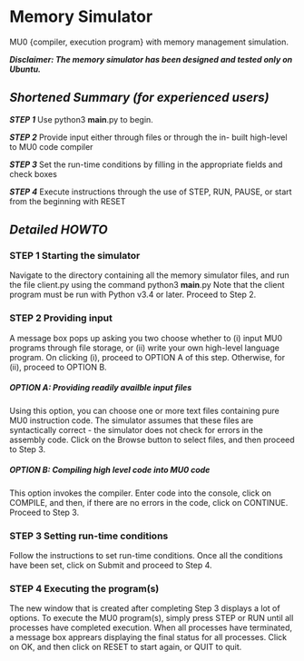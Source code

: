 # Memory Simulator
MU0 {compiler, execution program} with memory management simulation.

***_Disclaimer: The memory simulator has been designed and tested only on Ubuntu._***
## _Shortened Summary (for experienced users)_ 
_**STEP 1**_ Use python3 ____main____.py to begin.

_**STEP 2**_ Provide input either through files or through the in- built high-level to MU0 code compiler

_**STEP 3**_ Set the run-time conditions by filling in the appropriate fields and check boxes

_**STEP 4**_ Execute instructions through the use of STEP, RUN, PAUSE, or start from the beginning with RESET

## _Detailed HOWTO_
### STEP 1 Starting the simulator
Navigate to the directory containing all the memory simulator files, and run the file client.py using the command
python3 ____main____.py
Note that the client program must be run with Python v3.4 or later. Proceed to Step 2.

### STEP 2 Providing input
A message box pops up asking you two choose whether to (i) input MU0 programs through file storage, or (ii) write your own high-level language program. On clicking (i), proceed to OPTION A of this step. Otherwise, for (ii), proceed to OPTION B.
##### OPTION A: Providing readily availble input files 
Using this option, you can choose one or more text files containing pure MU0 instruction code. The simulator assumes that these files are syntactically correct - the simulator does not check for errors in the assembly code.
Click on the Browse button to select files, and then proceed to Step 3.
##### OPTION B: Compiling high level code into MU0 code
This option invokes the compiler.
Enter code into the console, click on COMPILE, and then, if there are no errors in the code, click on CONTINUE. Proceed to Step 3.

### STEP 3 Setting run-time conditions
Follow the instructions to set run-time conditions. Once all the conditions have been set, click on Submit and proceed to Step 4.

### STEP 4 Executing the program(s)
The new window that is created after completing Step 3 displays a lot of options.
To execute the MU0 program(s), simply press STEP or RUN until all processes have completed execution.
When all processes have terminated, a message box apprears displaying the final status for all processes. Click on OK, and then click on RESET to start again, or QUIT to quit.





